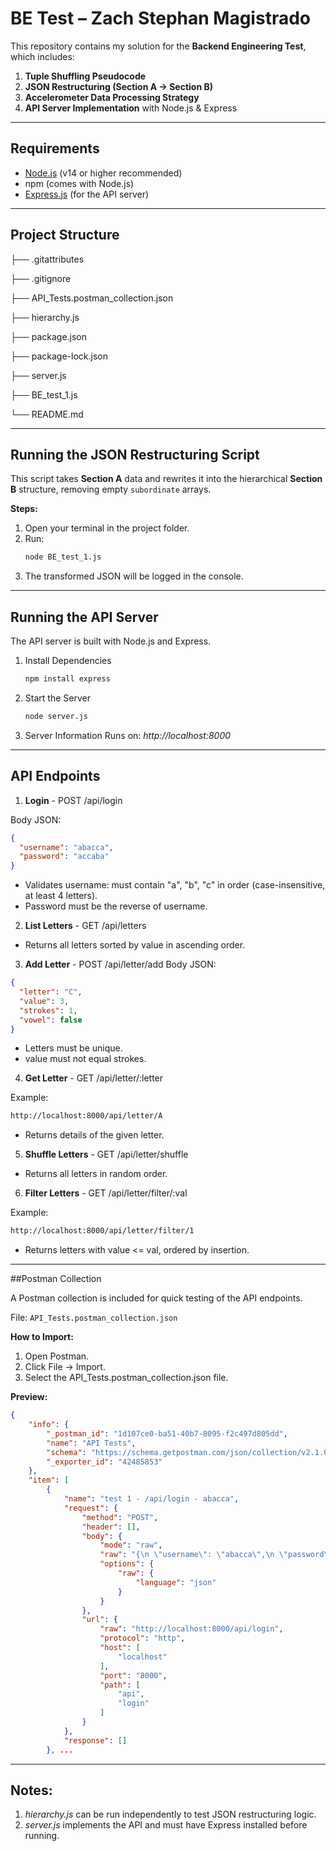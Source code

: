 # BE Test – Zach Stephan Magistrado

This repository contains my solution for the **Backend Engineering Test**, which includes:

1. **Tuple Shuffling Pseudocode**
2. **JSON Restructuring (Section A → Section B)**
3. **Accelerometer Data Processing Strategy**
4. **API Server Implementation** with Node.js & Express

---

## Requirements

- [Node.js](https://nodejs.org/) (v14 or higher recommended)
- npm (comes with Node.js)
- [Express.js](https://expressjs.com/) (for the API server)

---

## Project Structure

├── .gitattributes

├── .gitignore

├── API_Tests.postman_collection.json

├── hierarchy.js

├── package.json

├── package-lock.json

├── server.js

├── BE_test_1.js

└── README.md

---

## Running the JSON Restructuring Script

This script takes **Section A** data and rewrites it into the hierarchical **Section B** structure, removing empty `subordinate` arrays.

**Steps:**
1. Open your terminal in the project folder.
2. Run:
   ```bash
   node BE_test_1.js
   ```
3. The transformed JSON will be logged in the console.

---

## Running the API Server

The API server is built with Node.js and Express.

1. Install Dependencies
    ```bash
    npm install express
    ```
2. Start the Server
    ```bash
    node server.js
    ```
3. Server Information
Runs on: *http://localhost:8000*

---

## API Endpoints

1. **Login** - 
POST /api/login

Body JSON:
```json
{
  "username": "abacca",
  "password": "accaba"
}
```
- Validates username: must contain "a", "b", "c" in order (case-insensitive, at least 4 letters).
- Password must be the reverse of username.

2. **List Letters** - 
GET /api/letters

- Returns all letters sorted by value in ascending order.

3. **Add Letter** - 
POST /api/letter/add
Body JSON:
``` json
{
  "letter": "C",
  "value": 3,
  "strokes": 1,
  "vowel": false
}
```
- Letters must be unique.
- value must not equal strokes.

4. **Get Letter** -
GET /api/letter/:letter

Example:
```bash
http://localhost:8000/api/letter/A
```
- Returns details of the given letter.

5. **Shuffle Letters** - 
GET /api/letter/shuffle
- Returns all letters in random order.

6. **Filter Letters** - 
GET /api/letter/filter/:val   

Example:
```bash
http://localhost:8000/api/letter/filter/1
```
- Returns letters with value <= val, ordered by insertion.

---

##Postman Collection

A Postman collection is included for quick testing of the API endpoints.

File: ``` API_Tests.postman_collection.json ```

**How to Import:**

1. Open Postman.
2. Click File → Import.
3. Select the API_Tests.postman_collection.json file.

**Preview:**
``` json
{
	"info": {
		"_postman_id": "1d107ce0-ba51-40b7-8095-f2c497d805dd",
		"name": "API Tests",
		"schema": "https://schema.getpostman.com/json/collection/v2.1.0/collection.json",
		"_exporter_id": "42485853"
	},
	"item": [
		{
			"name": "test 1 - /api/login - abacca",
			"request": {
				"method": "POST",
				"header": [],
				"body": {
					"mode": "raw",
					"raw": "{\n \"username\": \"abacca\",\n \"password\": \"accaba\"\n}",
					"options": {
						"raw": {
							"language": "json"
						}
					}
				},
				"url": {
					"raw": "http://localhost:8000/api/login",
					"protocol": "http",
					"host": [
						"localhost"
					],
					"port": "8000",
					"path": [
						"api",
						"login"
					]
				}
			},
			"response": []
		}, ...
```

---

## Notes:
1. *hierarchy.js* can be run independently to test JSON restructuring logic.
2. *server.js* implements the API and must have Express installed before running.
